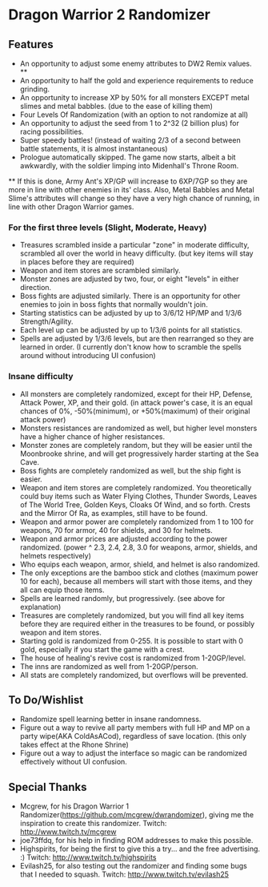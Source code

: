 # Dragon Warrior 2 Randomizer
## Features
- An opportunity to adjust some enemy attributes to DW2 Remix values. **
- An opportunity to half the gold and experience requirements to reduce grinding.
- An opportunity to increase XP by 50% for all monsters EXCEPT metal slimes and metal babbles.  (due to the ease of killing them)
- Four Levels Of Randomization (with an option to not randomize at all)
- An opportunity to adjust the seed from 1 to 2^32 (2 billion plus) for racing possibilities.
- Super speedy battles!  (instead of waiting 2/3 of a second between battle statements, it is almost instantaneous)
- Prologue automatically skipped.  The game now starts, albeit a bit awkwardly, with the soldier limping into Midenhall's Throne Room.

** If this is done, Army Ant's XP/GP will increase to 6XP/7GP so they are more in line with other enemies in its' class.  Also, Metal Babbles and Metal Slime's attributes will change so they have a very high chance of running, in line with other Dragon Warrior games.

### For the first three levels (Slight, Moderate, Heavy)
- Treasures scrambled inside a particular "zone" in moderate difficulty, scrambled all over the world in heavy difficulty.  (but key items will stay in places before they are required)
- Weapon and item stores are scrambled similarly.
- Monster zones are adjusted by two, four, or eight "levels" in either direction.
- Boss fights are adjusted similarly.  There is an opportunity for other enemies to join in boss fights that normally wouldn't join.
- Starting statistics can be adjusted by up to 3/6/12 HP/MP and 1/3/6 Strength/Agility.
- Each level up can be adjusted by up to 1/3/6 points for all statistics.
- Spells are adjusted by 1/3/6 levels, but are then rearranged so they are learned in order. (I currently don't know how to scramble the spells around without introducing UI confusion)

### Insane difficulty
- All monsters are completely randomized, except for their HP, Defense, Attack Power, XP, and their gold. (in attack power's case, it is an equal chances of 0%, -50%(minimum), or +50%(maximum) of their original attack power)
- Monsters resistances are randomized as well, but higher level monsters have a higher chance of higher resistances.
- Monster zones are completely random, but they will be easier until the Moonbrooke shrine, and will get progressively harder starting at the Sea Cave.
- Boss fights are completely randomized as well, but the ship fight is easier.
- Weapon and item stores are completely randomized.  You theoretically could buy items such as Water Flying Clothes, Thunder Swords, Leaves of The World Tree, Golden Keys, Cloaks Of Wind, and so forth.  Crests and the Mirror Of Ra, as examples, still have to be found.
- Weapon and armor power are completely randomized from 1 to 100 for weapons, 70 for armor, 40 for shields, and 30 for helmets.
- Weapon and armor prices are adjusted according to the power randomized.  (power ^ 2.3, 2.4, 2.8, 3.0 for weapons, armor, shields, and helmets respectively)
- Who equips each weapon, armor, shield, and helmet is also randomized.
- The only exceptions are the bamboo stick and clothes (maximum power 10 for each), because all members will start with those items, and they all can equip those items.
- Spells are learned randomly, but progressively.  (see above for explanation)
- Treasures are completely randomized, but you will find all key items before they are required either in the treasures to be found, or possibly weapon and item stores.
- Starting gold is randomized from 0-255.  It is possible to start with 0 gold, especially if you start the game with a crest.
- The house of healing's revive cost is randomized from 1-20GP/level.
- The inns are randomized as well from 1-20GP/person.
- All stats are completely randomized, but overflows will be prevented.

## To Do/Wishlist
- Randomize spell learning better in insane randomness.
- Figure out a way to revive all party members with full HP and MP on a party wipe(AKA ColdAsACod), regardless of save location. (this only takes effect at the Rhone Shrine)
- Figure out a way to adjust the interface so magic can be randomized effectively without UI confusion.

## Special Thanks
- Mcgrew, for his Dragon Warrior 1 Randomizer(https://github.com/mcgrew/dwrandomizer), giving me the inspiration to create this randomizer.  Twitch:  http://www.twitch.tv/mcgrew
- joe73ffdq, for his help in finding ROM addresses to make this possible.
- Highspirits, for being the first to give this a try... and the free advertising.  :)  Twitch:  http://www.twitch.tv/highspirits
- Evilash25, for also testing out the randomizer and finding some bugs that I needed to squash.  Twitch:  http://www.twitch.tv/evilash25
